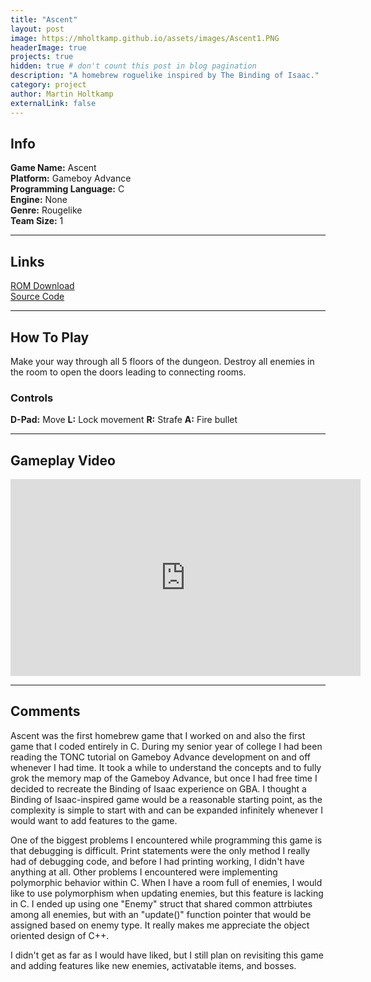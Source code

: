 ```yaml
---
title: "Ascent"
layout: post
image: https://mholtkamp.github.io/assets/images/Ascent1.PNG
headerImage: true
projects: true
hidden: true # don't count this post in blog pagination
description: "A homebrew roguelike inspired by The Binding of Isaac."
category: project
author: Martin Holtkamp
externalLink: false
---
```


## Info

**Game Name:** Ascent  
**Platform:** Gameboy Advance  
**Programming Language:** C  
**Engine:** None  
**Genre:** Rougelike  
**Team Size:** 1  

---

## Links

[ROM Download](https://drive.google.com/open?id=0Bz6zRTgs-_fBdEtpdzdobWdBVFE)  
[Source Code](https://github.com/mholtkamp/ascent)

---

## How To Play

Make your way through all 5 floors of the dungeon. Destroy all enemies in the room to open the doors leading to connecting rooms.

### Controls
**D-Pad:** Move
**L:** Lock movement
**R:** Strafe
**A:** Fire bullet

---

## Gameplay Video

<iframe width="560" height="315" src="https://www.youtube.com/embed/Wdc1Ox9vqig" frameborder="0" allowfullscreen></iframe>

---

## Comments

Ascent was the first homebrew game that I worked on and also the first game that I coded entirely in C. During my senior year of college I had been reading the TONC tutorial on Gameboy Advance development on and off whenever I had time. It took a while to understand the concepts and to fully grok the memory map of the Gameboy Advance, but once I had free time I decided to recreate the Binding of Isaac experience on GBA. I thought a Binding of Isaac-inspired game would be a reasonable starting point, as the complexity is simple to start with and can be expanded infinitely whenever I would want to add features to the game.

One of the biggest problems I encountered while programming this game is that debugging is difficult. Print statements were the only method I really had of debugging code, and before I had printing working, I didn't have anything at all. Other problems I encountered were implementing polymorphic behavior within C. When I have a room full of enemies, I would like to use polymorphism when updating enemies, but this feature is lacking in C. I ended up using one "Enemy" struct that shared common attrbiutes among all enemies, but with an "update()" function pointer that would be assigned based on enemy type. It really makes me appreciate the object oriented design of C++.

I didn't get as far as I would have liked, but I still plan on revisiting this game and adding features like new enemies, activatable items, and bosses.
